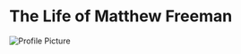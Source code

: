 # **The Life of Matthew Freeman**

![Profile Picture](https://goldentoad12.github.io/matthew-freeman-CNU/images/profile.jpg)
